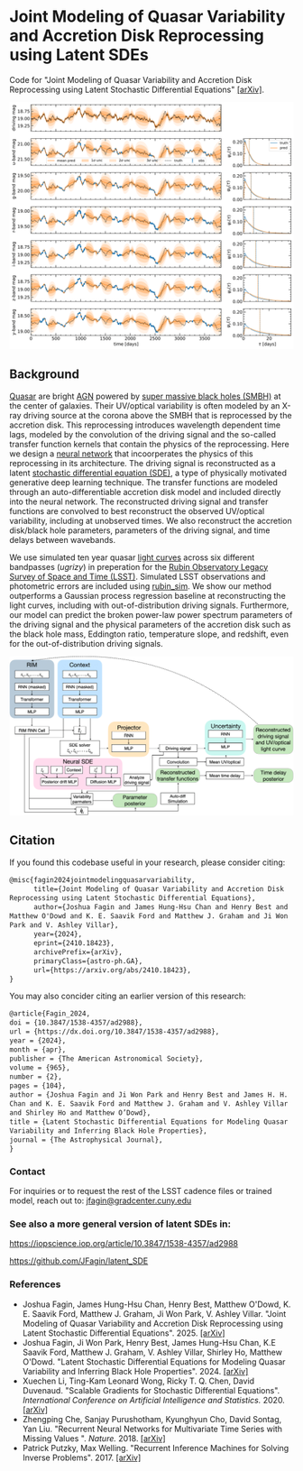 # Joint Modeling of Quasar Variability and Accretion Disk Reprocessing using Latent SDEs

Code for "Joint Modeling of Quasar Variability and Accretion Disk Reprocessing using Latent Stochastic Differential Equations" [[arXiv]](https://arxiv.org/abs/2410.18423). 

<p align="center">
  <img width="750" src="assets/recovery_with_driving_and_kernel.png">
</p>

## Background

[Quasar](https://en.wikipedia.org/wiki/Quasar) are bright [AGN](https://en.wikipedia.org/wiki/Active_galactic_nucleus) powered by [super massive black holes (SMBH)](https://en.wikipedia.org/wiki/Supermassive_black_hole) at the center of galaxies. Their UV/optical variability is often modeled by an X-ray driving source at the corona above the SMBH that is reprocessed by the accretion disk. This reprocessing introduces wavelength dependent time lags, modeled by the convolution of the driving signal and the so-called transfer function kernels that contain the physics of the reprocessing. Here we design a [neural network](https://en.wikipedia.org/wiki/Neural_network_(machine_learning)) that incoorperates the physics of this reprocessing in its architecture. The driving signal is reconstructed as a latent [stochastic differential equation (SDE)](https://en.wikipedia.org/wiki/Stochastic_differential_equation), a type of physically motivated generative deep learning technique. The transfer functions are modeled through an auto-differentiable accretion disk model and included directly into the neural network. The reconstructed driving signal and transfer functions are convolved to best reconstruct the observed UV/optical variability, including at unobserved times. We also reconstruct the accretion disk/black hole parameters, parameters of the driving signal, and time delays between wavebands.

We use simulated ten year quasar [light curves](https://en.wikipedia.org/wiki/Light_curve) across six different bandpasses (*ugrizy*) in preperation for the [Rubin Observatory Legacy Survey of Space and Time (LSST)](https://en.wikipedia.org/wiki/Vera_C._Rubin_Observatory). Simulated LSST observations and photometric errors are included using [rubin_sim](https://github.com/lsst/rubin_sim). We show our method outperforms a Gaussian process regression baseline at reconstructing the light curves, including with out-of-distribution driving signals. Furthermore, our model can predict the broken power-law power spectrum parameters of the driving signal and the physical parameters of the accretion disk such as the black hole mass, Eddington ratio, temperature slope, and redshift, even for the out-of-distribution driving signals. 

<p align="center">
  <img width="600" src="assets/model_architecture.png">
</p>

## Citation

If you found this codebase useful in your research, please consider citing:

```
@misc{fagin2024jointmodelingquasarvariability,
      title={Joint Modeling of Quasar Variability and Accretion Disk Reprocessing using Latent Stochastic Differential Equations}, 
      author={Joshua Fagin and James Hung-Hsu Chan and Henry Best and Matthew O'Dowd and K. E. Saavik Ford and Matthew J. Graham and Ji Won Park and V. Ashley Villar},
      year={2024},
      eprint={2410.18423},
      archivePrefix={arXiv},
      primaryClass={astro-ph.GA},
      url={https://arxiv.org/abs/2410.18423}, 
}
```
You may also concider citing an earlier version of this research:

```
@article{Fagin_2024,
doi = {10.3847/1538-4357/ad2988},
url = {https://dx.doi.org/10.3847/1538-4357/ad2988},
year = {2024},
month = {apr},
publisher = {The American Astronomical Society},
volume = {965},
number = {2},
pages = {104},
author = {Joshua Fagin and Ji Won Park and Henry Best and James H. H. Chan and K. E. Saavik Ford and Matthew J. Graham and V. Ashley Villar and Shirley Ho and Matthew O’Dowd},
title = {Latent Stochastic Differential Equations for Modeling Quasar Variability and Inferring Black Hole Properties},
journal = {The Astrophysical Journal},
}
```

### Contact
For inquiries or to request the rest of the LSST cadence files or trained model, reach out to: jfagin@gradcenter.cuny.edu

### See also a more general version of latent SDEs in:

https://iopscience.iop.org/article/10.3847/1538-4357/ad2988

https://github.com/JFagin/latent_SDE

### References
- Joshua Fagin, James Hung-Hsu Chan, Henry Best, Matthew O'Dowd, K. E. Saavik Ford, Matthew J. Graham, Ji Won Park, V. Ashley Villar. "Joint Modeling of Quasar Variability and Accretion Disk Reprocessing using Latent Stochastic Differential Equations". 2025. [[arXiv]](https://arxiv.org/abs/2410.18423)
- Joshua Fagin, Ji Won Park, Henry Best, James Hung-Hsu Chan, K.E Saavik Ford, Matthew J. Graham, V. Ashley Villar, Shirley Ho, Matthew O'Dowd. "Latent Stochastic Differential Equations for Modeling Quasar Variability and Inferring Black Hole Properties". 2024. [[arXiv]](https://arxiv.org/abs/2304.04277) 
- Xuechen Li, Ting-Kam Leonard Wong, Ricky T. Q. Chen, David Duvenaud. "Scalable Gradients for Stochastic Differential Equations". *International Conference on Artificial Intelligence and Statistics.* 2020. [[arXiv]](https://arxiv.org/pdf/2001.01328.pdf)
- Zhengping Che, Sanjay Purushotham, Kyunghyun Cho, David Sontag, Yan Liu. "Recurrent Neural Networks for Multivariate Time Series with Missing Values
". *Nature.* 2018. [[arXiv]](https://arxiv.org/pdf/2001.01328.pdf)
- Patrick Putzky, Max Welling. "Recurrent Inference Machines for Solving Inverse Problems". 2017. [[arXiv]](https://arxiv.org/abs/1706.04008)
